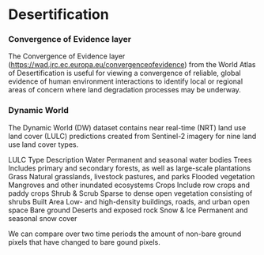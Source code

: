 # Desertification

### Convergence of Evidence layer
The Convergence of Evidence layer (https://wad.jrc.ec.europa.eu/convergenceofevidence) from the World Atlas of Desertification is useful for viewing a convergence of reliable, global evidence of human environment interactions to identify local or regional areas of concern where land degradation processes may be underway.

### Dynamic World
The Dynamic World (DW) dataset contains near real-time (NRT) land use land cover (LULC) predictions created from Sentinel-2 imagery for nine land use land cover types. 

LULC Type	Description
Water	Permanent and seasonal water bodies
Trees	Includes primary and secondary forests, as well as large-scale plantations
Grass	Natural grasslands, livestock pastures, and parks
Flooded vegetation	Mangroves and other inundated ecosystems
Crops	Include row crops and paddy crops
Shrub & Scrub	Sparse to dense open vegetation consisting of shrubs
Built Area	Low- and high-density buildings, roads, and urban open space
Bare ground	Deserts and exposed rock
Snow & Ice	Permanent and seasonal snow cover

We can compare over two time periods the amount of non-bare ground pixels that have changed to bare gound pixels.